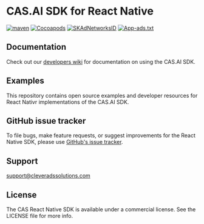 # CAS.AI SDK for React Native
[![maven](https://img.shields.io/maven-central/v/com.cleveradssolutions/cas-sdk)](https://github.com/cleveradssolutions/CAS-Android/releases)
[![Cocoapods](https://img.shields.io/endpoint?url=https://raw.githubusercontent.com/cleveradssolutions/CAS-Specs/master/CAS.json)](https://github.com/cleveradssolutions/CAS-Specs/tree/master/Specs/CleverAdsSolutions-SDK)
[![SKAdNetworksID](https://img.shields.io/endpoint?url=https://raw.githubusercontent.com/cleveradssolutions/CAS-iOS/master/SKAdNetowrksShield.json)](https://github.com/cleveradssolutions/CAS-iOS/blob/master/SKAdNetworkItems.xml)
[![App-ads.txt](https://img.shields.io/endpoint?url=https://raw.githubusercontent.com/cleveradssolutions/App-ads.txt/master/Shield.json)](https://github.com/cleveradssolutions/App-ads.txt)

## Documentation
Check out our [developers wiki](https://github.com/cleveradssolutions/CAS-ReactNative/wiki) for documentation on using the CAS.AI SDK.

## Examples
This repository contains open source examples and developer resources for React Nativr implementations of the CAS.AI SDK.

## GitHub issue tracker
To file bugs, make feature requests, or suggest improvements for the React Native SDK, please use [GitHub's issue tracker](https://github.com/cleveradssolutions/CAS-ReactNative/issues).

## Support
support@cleveradssolutions.com

## License
The CAS React Native SDK is available under a commercial license. See the LICENSE file for more info.
